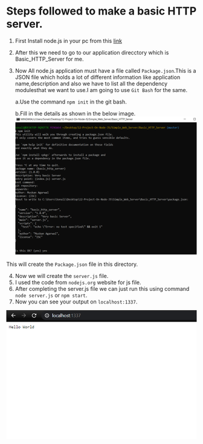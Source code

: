 ﻿# Steps followed to make a basic HTTP server.

1. First Install node.js in your pc from this [link](nodejs.org)
2. After this we need to go to our application direcctory which is Basic_HTTP_Server for me.
3. Now All node.js application must have a file called `Package.json`.This is a JSON file which holds a lot of different information like application name,description and also we have to list all the dependency modulesthat we want to use.I am going to use `Git Bash` for the same.

      a.Use the command `npm init` in the git bash.
       
      b.Fill in the details as shown in the below image.
      ![Package installation image](Images/Package_json_creation.PNG)

This will create the `Package.json` file in this directory.

4. Now we will create the `server.js` file.
5. I used the code from `nodejs.org` website for js file.
6. After completing the server.js file we can just run this using command `node server.js` or `npm start`.
7. Now you can see your output on `localhost:1337`.

![Output image](Images/output.PNG)